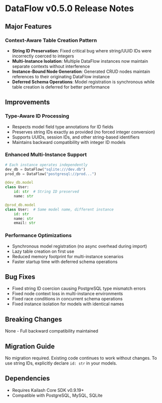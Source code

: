 # DataFlow v0.5.0 Release Notes

## Major Features

### Context-Aware Table Creation Pattern
- **String ID Preservation**: Fixed critical bug where string/UUID IDs were incorrectly coerced to integers
- **Multi-Instance Isolation**: Multiple DataFlow instances now maintain separate contexts without interference
- **Instance-Bound Node Generation**: Generated CRUD nodes maintain references to their originating DataFlow instance
- **Deferred Schema Operations**: Model registration is synchronous while table creation is deferred for better performance

## Improvements

### Type-Aware ID Processing
- Respects model field type annotations for ID fields
- Preserves string IDs exactly as provided (no forced integer conversion)
- Supports UUIDs, session IDs, and other string-based identifiers
- Maintains backward compatibility with integer ID models

### Enhanced Multi-Instance Support
```python
# Each instance operates independently
dev_db = DataFlow("sqlite:///dev.db")
prod_db = DataFlow("postgresql://prod...")

@dev_db.model
class User:
    id: str  # String ID preserved
    name: str

@prod_db.model
class User:  # Same model name, different instance
    id: str
    name: str
    email: str
```

### Performance Optimizations
- Synchronous model registration (no async overhead during import)
- Lazy table creation on first use
- Reduced memory footprint for multi-instance scenarios
- Faster startup time with deferred schema operations

## Bug Fixes
- Fixed string ID coercion causing PostgreSQL type mismatch errors
- Fixed node context loss in multi-instance environments
- Fixed race conditions in concurrent schema operations
- Fixed instance isolation for models with identical names

## Breaking Changes
None - Full backward compatibility maintained

## Migration Guide
No migration required. Existing code continues to work without changes. To use string IDs, explicitly declare `id: str` in your models.

## Dependencies
- Requires Kailash Core SDK v0.9.19+
- Compatible with PostgreSQL, MySQL, SQLite
